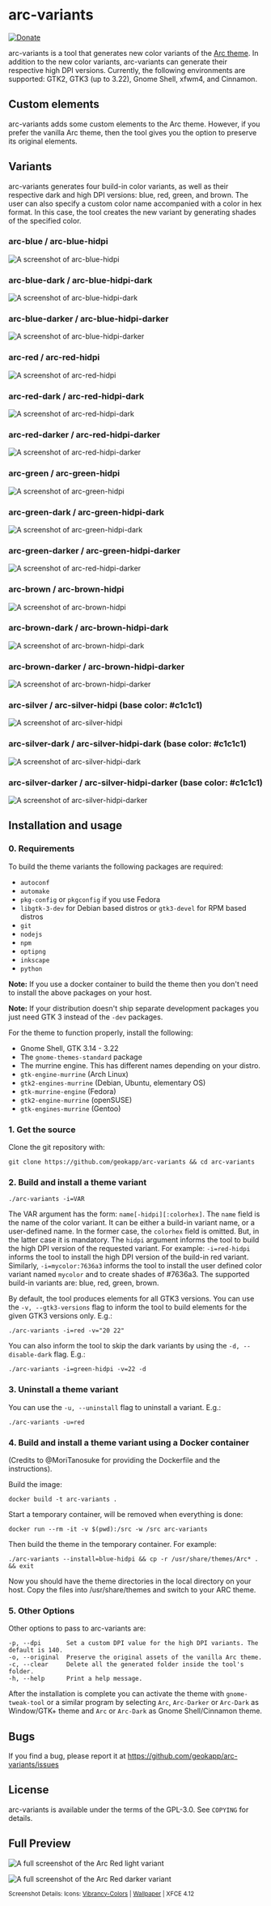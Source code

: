 # arc-variants
[![Donate](https://img.shields.io/badge/Donate-PayPal-blue.svg)](https://www.paypal.me/geokapp)

arc-variants is a tool that generates new color variants of the [Arc theme](https://github.com/horst3180/arc-theme). In addition to the new color variants, arc-variants can generate their respective high DPI versions. Currently, the following environments are supported: GTK2, GTK3 (up to 3.22), Gnome Shell, xfwm4, and Cinnamon.

## Custom elements

arc-variants adds some custom elements to the Arc theme. However, if you prefer the vanilla Arc theme, then the tool gives you the option to preserve its original elements.

## Variants 

arc-variants generates four build-in color variants, as well as their respective dark and high DPI versions: blue, red, green, and brown. 
The user can also specify a custom color name accompanied with a color in hex format. In this case, the tool creates the new variant by generating shades of the specified color.

### arc-blue / arc-blue-hidpi

![A screenshot of arc-blue-hidpi](https://raw.githubusercontent.com/geokapp/arc-variants/master/examples/blue-light.png)

### arc-blue-dark / arc-blue-hidpi-dark

![A screenshot of arc-blue-hidpi-dark](https://raw.githubusercontent.com/geokapp/arc-variants/master/examples/blue-dark.png)

### arc-blue-darker / arc-blue-hidpi-darker

![A screenshot of arc-blue-hidpi-darker](https://raw.githubusercontent.com/geokapp/arc-variants/master/examples/blue-darker.png)

### arc-red / arc-red-hidpi

![A screenshot of arc-red-hidpi](https://raw.githubusercontent.com/geokapp/arc-variants/master/examples/red-light.png)

### arc-red-dark / arc-red-hidpi-dark

![A screenshot of arc-red-hidpi-dark](https://raw.githubusercontent.com/geokapp/arc-variants/master/examples/red-dark.png)

### arc-red-darker / arc-red-hidpi-darker

![A screenshot of arc-red-hidpi-darker](https://raw.githubusercontent.com/geokapp/arc-variants/master/examples/red-darker.png)

### arc-green / arc-green-hidpi

![A screenshot of arc-green-hidpi](https://raw.githubusercontent.com/geokapp/arc-variants/master/examples/green-light.png)

### arc-green-dark / arc-green-hidpi-dark

![A screenshot of arc-green-hidpi-dark](https://raw.githubusercontent.com/geokapp/arc-variants/master/examples/green-dark.png)

### arc-green-darker / arc-green-hidpi-darker

![A screenshot of arc-red-hidpi-darker](https://raw.githubusercontent.com/geokapp/arc-variants/master/examples/green-darker.png)

### arc-brown / arc-brown-hidpi

![A screenshot of arc-brown-hidpi](https://raw.githubusercontent.com/geokapp/arc-variants/master/examples/brown-light.png)

### arc-brown-dark / arc-brown-hidpi-dark

![A screenshot of arc-brown-hidpi-dark](https://raw.githubusercontent.com/geokapp/arc-variants/master/examples/brown-dark.png)

### arc-brown-darker / arc-brown-hidpi-darker

![A screenshot of arc-brown-hidpi-darker](https://raw.githubusercontent.com/geokapp/arc-variants/master/examples/brown-darker.png)

### arc-silver / arc-silver-hidpi (base color: #c1c1c1)

![A screenshot of arc-silver-hidpi](https://raw.githubusercontent.com/geokapp/arc-variants/master/examples/silver-light.png)

### arc-silver-dark / arc-silver-hidpi-dark (base color: #c1c1c1)

![A screenshot of arc-silver-hidpi-dark](https://raw.githubusercontent.com/geokapp/arc-variants/master/examples/silver-dark.png)

### arc-silver-darker / arc-silver-hidpi-darker (base color: #c1c1c1)

![A screenshot of arc-silver-hidpi-darker](https://raw.githubusercontent.com/geokapp/arc-variants/master/examples/silver-darker.png)

## Installation and usage

### 0. Requirements

To build the theme variants the following packages are required: 
* `autoconf`
* `automake`
* `pkg-config` or `pkgconfig` if you use Fedora
* `libgtk-3-dev` for Debian based distros or `gtk3-devel` for RPM based distros
* `git` 
* `nodejs`
* `npm` 
* `optipng`
* `inkscape`
* `python`

**Note:** If you use a docker container to build the theme then you don't need to install the above packages on your host.

**Note:** If your distribution doesn't ship separate development packages you just need GTK 3 instead of the `-dev` packages.

For the theme to function properly, install the following:
* Gnome Shell, GTK 3.14 - 3.22
* The `gnome-themes-standard` package
* The murrine engine. This has different names depending on your distro.
* `gtk-engine-murrine` (Arch Linux)
* `gtk2-engines-murrine` (Debian, Ubuntu, elementary OS)
* `gtk-murrine-engine` (Fedora)
* `gtk2-engine-murrine` (openSUSE)
* `gtk-engines-murrine` (Gentoo)

### 1. Get the source

Clone the git repository with:

    git clone https://github.com/geokapp/arc-variants && cd arc-variants

### 2. Build and install a theme variant

    ./arc-variants -i=VAR

The VAR argument has the  form: `name[-hidpi][:colorhex]`. The `name` field is the name of the color variant. It can be either a build-in variant name, or a user-defined name. In the former case, the `colorhex` field is omitted. But, in the latter case it is mandatory. The `hidpi` argument informs the tool to build the high DPI version of the requested variant. For example: `-i=red-hidpi` informs the tool to install the high DPI version of the build-in red variant. Similarly, `-i=mycolor:7636a3` informs the tool to install the user defined color variant named `mycolor` and to create shades of #7636a3. The supported build-in variants are: blue, red, green, brown.

By default, the tool produces elements for all GTK3 versions. You can use the `-v, --gtk3-versions` flag to inform the tool to build elements for the given GTK3 versions only. E.g.: 

    ./arc-variants -i=red -v="20 22"

You can also inform the tool to skip the dark variants by using the `-d, --disable-dark` flag. E.g.:   

    ./arc-variants -i=green-hidpi -v=22 -d

### 3. Uninstall a theme variant

You can use the `-u, --uninstall` flag to uninstall a variant. E.g.:

    ./arc-variants -u=red

### 4. Build and install a theme variant using a Docker container
(Credits to @MoriTanosuke for providing the Dockerfile and the instructions). 

Build the image:

    docker build -t arc-variants .

Start a temporary container, will be removed when everything is done:

    docker run --rm -it -v $(pwd):/src -w /src arc-variants

Then build the theme in the temporary container. For example:

    ./arc-variants --install=blue-hidpi && cp -r /usr/share/themes/Arc* . && exit

Now you should have the theme directories in the local directory on your host. Copy the files into /usr/share/themes and switch to your ARC theme.

### 5. Other Options

Other options to pass to arc-variants are:

    -p, --dpi       Set a custom DPI value for the high DPI variants. The default is 140. 
    -o, --original  Preserve the original assets of the vanilla Arc theme.
    -c, --clear     Delete all the generated folder inside the tool's folder.
    -h, --help      Print a help message.

After the installation is complete you can activate the theme with `gnome-tweak-tool` or a similar program by selecting `Arc`, `Arc-Darker` or `Arc-Dark` as Window/GTK+ theme and `Arc` or `Arc-Dark` as Gnome Shell/Cinnamon theme.

## Bugs
If you find a bug, please report it at https://github.com/geokapp/arc-variants/issues

## License
arc-variants is available under the terms of the GPL-3.0. See `COPYING` for details.

## Full Preview

![A full screenshot of the Arc Red light variant](http://i.imgur.com/VtOKUta.png)

![A full screenshot of the Arc Red darker variant](http://i.imgur.com/P82CLnr.png)

<sub>Screenshot Details: Icons: [Vibrancy-Colors](http://www.ravefinity.com/p/vibrancy-colors-gtk-icon-theme.html) | [Wallpaper](http://i.imgur.com/dc8cIit.jpg) | XFCE 4.12 </sub>
